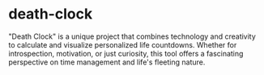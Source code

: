 # death-clock
"Death Clock" is a unique project that combines technology and creativity to calculate and visualize personalized life countdowns. Whether for introspection, motivation, or just curiosity, this tool offers a fascinating perspective on time management and life's fleeting nature.
